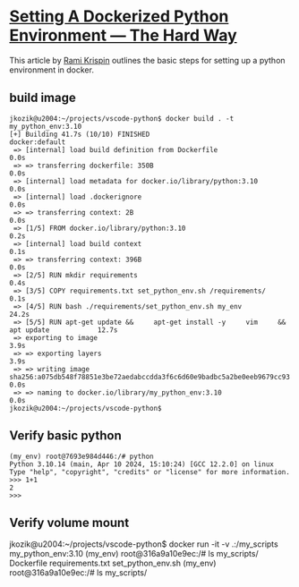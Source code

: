 # [Setting A Dockerized Python Environment — The Hard Way](https://medium.com/towards-data-science/setting-a-dockerized-python-environment-the-hard-way-e62531bca7a0)
This article by [Rami Krispin](https://medium.com/@rami.krispin) outlines the basic steps for setting up a python environment in docker.  

## build image
```
jkozik@u2004:~/projects/vscode-python$ docker build . -t my_python_env:3.10  
[+] Building 41.7s (10/10) FINISHED                                                docker:default
 => [internal] load build definition from Dockerfile                                         0.0s
 => => transferring dockerfile: 350B                                                         0.0s
 => [internal] load metadata for docker.io/library/python:3.10                               0.0s
 => [internal] load .dockerignore                                                            0.0s
 => => transferring context: 2B                                                              0.0s
 => [1/5] FROM docker.io/library/python:3.10                                                 0.2s
 => [internal] load build context                                                            0.1s
 => => transferring context: 396B                                                            0.0s
 => [2/5] RUN mkdir requirements                                                             0.4s
 => [3/5] COPY requirements.txt set_python_env.sh /requirements/                             0.1s
 => [4/5] RUN bash ./requirements/set_python_env.sh my_env                                  24.2s
 => [5/5] RUN apt-get update &&     apt-get install -y     vim     && apt update            12.7s
 => exporting to image                                                                       3.9s
 => => exporting layers                                                                      3.9s
 => => writing image sha256:a075db548f78851e3be72aedabccdda3f6c6d60e9badbc5a2be0eeb9679cc93  0.0s
 => => naming to docker.io/library/my_python_env:3.10                                        0.0s
jkozik@u2004:~/projects/vscode-python$
```

## Verify basic python
```
(my_env) root@7693e984d446:/# python
Python 3.10.14 (main, Apr 10 2024, 15:10:24) [GCC 12.2.0] on linux
Type "help", "copyright", "credits" or "license" for more information.
>>> 1+1
2
>>> 
```

## Verify volume mount

jkozik@u2004:~/projects/vscode-python$ docker run -it -v .:/my_scripts my_python_env:3.10
(my_env) root@316a9a10e9ec:/# ls my_scripts/
Dockerfile  requirements.txt  set_python_env.sh
(my_env) root@316a9a10e9ec:/# ls my_scripts/
```
